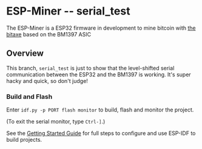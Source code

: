 # ESP-Miner -- serial_test

The ESP-Miner is a ESP32 firmware in development to mine bitcoin with [the bitaxe](https://github.com/skot/bitaxe) based on the BM1397 ASIC

## Overview

This branch, `serial_test` is just to show that the level-shifted serial communication between the ESP32 and the BM1397 is working. It's super hacky and quick, so don't judge!

### Build and Flash

Enter `idf.py -p PORT flash monitor` to build, flash and monitor the project.

(To exit the serial monitor, type ``Ctrl-]``.)

See the [Getting Started Guide](https://docs.espressif.com/projects/esp-idf/en/latest/get-started/index.html) for full steps to configure and use ESP-IDF to build projects.

